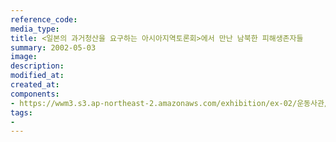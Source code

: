 ```yaml
---
reference_code:
media_type:
title: <일본의 과거청산을 요구하는 아시아지역토론회>에서 만난 남북한 피해생존자들
summary: 2002-05-03
image:
description:
modified_at:
created_at:
components:
- https://wwm3.s3.ap-northeast-2.amazonaws.com/exhibition/ex-02/운동사관/연대로희망을만들다/2002.5.3~4(2)+남북.jpg
tags:
-
---
```

